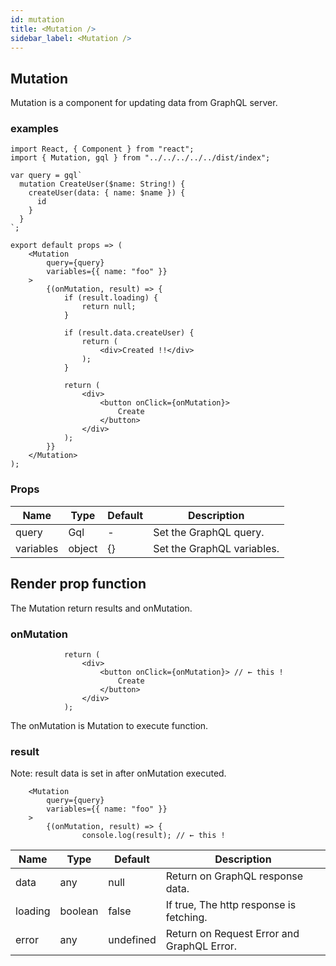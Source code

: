 ```yaml
---
id: mutation
title: <Mutation />
sidebar_label: <Mutation />
---
```


## Mutation

Mutation is a component for updating data from GraphQL server.

### examples

```:js
import React, { Component } from "react";
import { Mutation, gql } from "../../../../../dist/index";

var query = gql`
  mutation CreateUser($name: String!) {
    createUser(data: { name: $name }) {
      id
    }
  }
`;

export default props => (
    <Mutation
        query={query}
        variables={{ name: "foo" }}
    >
        {(onMutation, result) => {
            if (result.loading) {
                return null;
            }

            if (result.data.createUser) {
                return (
                    <div>Created !!</div>
                );
            }

            return (
                <div>
                    <button onClick={onMutation}>
                        Create
                    </button>
                </div>
            );
        }}
    </Mutation>
);
```


### Props

| Name | Type | Default | Description |
----|----|----|---- 
| query | Gql | - | Set the GraphQL query. |
| variables | object | {} | Set the GraphQL variables. |

## Render prop function

The Mutation return results and onMutation.

### onMutation

```:js
            return (
                <div>
                    <button onClick={onMutation}> // ← this !
                        Create
                    </button>
                </div>
            );
```

The onMutation is Mutation to execute function. 

### result

Note: result data is set in after onMutation executed.

```:js
    <Mutation
        query={query}
        variables={{ name: "foo" }}
    >
        {(onMutation, result) => {
                console.log(result); // ← this !
```

| Name | Type | Default | Description |
----|----|----|---- 
| data | any | null | Return on GraphQL response data. |
| loading | boolean | false | If true, The http response is fetching. |
| error | any | undefined | Return on Request Error and GraphQL Error.  |

